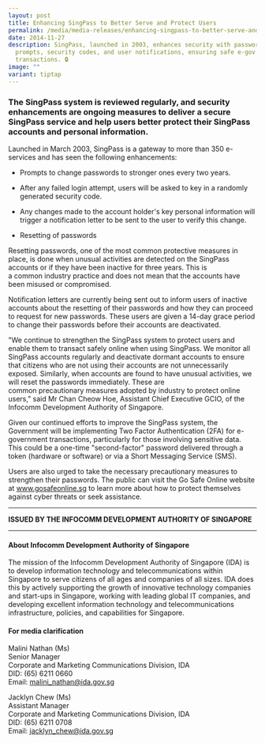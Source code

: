 ```yaml
---
layout: post
title: Enhancing SingPass to Better Serve and Protect Users
permalink: /media/media-releases/enhancing-singpass-to-better-serve-and-protect-users/
date: 2014-11-27
description: SingPass, launched in 2003, enhances security with password
  prompts, security codes, and user notifications, ensuring safe e-gov
  transactions. 🔒
image: ""
variant: tiptap
---
```

<h3>The SingPass system&nbsp;is reviewed&nbsp;regularly, and security enhancements are ongoing measures to deliver a secure SingPass service and help users better protect their SingPass accounts and personal information.</h3>
<p>Launched in March 2003, SingPass is a gateway to more than 350 e-services
and has seen the following enhancements:</p>
<ul data-tight="true" class="tight">
<li>
<p>Prompts to change passwords to stronger ones every two years.</p>
</li>
<li>
<p>After any failed login attempt, users will&nbsp;be asked&nbsp;to key in
a randomly generated security code.</p>
</li>
<li>
<p>Any changes made to the account holder's&nbsp;key&nbsp;personal information
will trigger a notification letter to be sent to the user to verify this
change.</p>
</li>
<li>
<p>Resetting of passwords</p>
</li>
</ul>
<p>Resetting passwords, one of the most common protective measures in place,
is done when unusual activities&nbsp;are detected&nbsp;on the SingPass
accounts or if they have been inactive for three years.&nbsp;This&nbsp;is
a&nbsp;common&nbsp;industry practice and does not mean that the accounts
have been misused or compromised.</p>
<p>Notification letters are currently being sent out to inform users of inactive
accounts about&nbsp;the resetting of&nbsp;their passwords and how&nbsp;they
can proceed to request for&nbsp;new passwords.&nbsp;These users&nbsp;are
given&nbsp;a 14-day grace period to change their passwords before their
accounts are deactivated.</p>
<p>"We continue to strengthen the SingPass system to protect users and enable
them to transact safely online when using SingPass. We monitor all SingPass
accounts regularly and deactivate dormant accounts to ensure that citizens
who are not using their accounts are not unnecessarily exposed. Similarly,
when accounts&nbsp;are found&nbsp;to have unusual activities, we will reset
the passwords immediately. These are common&nbsp;precautionary&nbsp;measures
adopted by industry to protect online users," said Mr Chan Cheow Hoe, Assistant
Chief Executive&nbsp;GCIO,&nbsp;of the Infocomm Development Authority of
Singapore.</p>
<p>Given our continued efforts to improve the SingPass system, the Government
will&nbsp;be implementing Two Factor Authentication&nbsp;(2FA) for e-government
transactions, particularly&nbsp;for&nbsp;those involving sensitive data.
This&nbsp;could be a one-time "second-factor" password delivered through
a token (hardware or software) or via a Short Messaging Service (SMS).</p>
<p>Users are also urged&nbsp;to take the necessary precautionary measures&nbsp;to
strengthen their passwords.&nbsp;The public can visit the Go Safe Online
website at <a href="http://www.gosafeonline.sg" rel="noopener noreferrer nofollow" target="_blank">www.gosafeonline.sg</a> to
learn more about how to protect themselves against cyber threats or seek
assistance.</p>
<hr>
<p><strong>ISSUED BY THE INFOCOMM DEVELOPMENT AUTHORITY OF SINGAPORE</strong>
</p>
<hr>
<h4>About Infocomm Development Authority of Singapore</h4>
<p>The mission of the Infocomm Development Authority of Singapore (IDA) is
to develop information technology and telecommunications within Singapore
to serve citizens of all ages and companies of all sizes. IDA does this
by actively supporting the growth of innovative technology companies and
start-ups in Singapore, working with leading global IT companies, and developing
excellent information technology and telecommunications infrastructure,
policies, and capabilities for Singapore.</p>
<h4>For media clarification</h4>
<p>Malini Nathan (Ms)&nbsp;
<br>Senior Manager&nbsp;
<br>Corporate and Marketing Communications Division, IDA&nbsp;
<br>DID: (65) 6211 0660&nbsp;
<br>Email: <a href="mailto:malini_nathan@ida.gov.sg" rel="noopener noreferrer nofollow" target="_blank">malini_nathan@ida.gov.sg</a>&nbsp;</p>
<p>Jacklyn Chew (Ms)&nbsp;
<br>Assistant Manager&nbsp;
<br>Corporate and Marketing Communications Division, IDA&nbsp;
<br>DID: (65) 6211 0708&nbsp;
<br>Email: <a href="mailto:jacklyn_chew@ida.gov.sg" rel="noopener noreferrer nofollow" target="_blank">jacklyn_chew@ida.gov.sg</a>
</p>
<p></p>